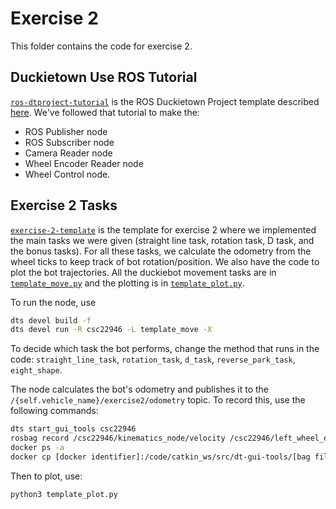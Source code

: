 # Exercise 2

This folder contains the code for exercise 2.

## Duckietown Use ROS Tutorial

[`ros-dtproject-tutorial`](/Exercise%202/ros-dtproject-tutorial/) is the ROS Duckietown Project template described [here](https://docs.duckietown.com/daffy/devmanual-software/beginner/ros/create-project.html). We've followed that tutorial to make the:
- ROS Publisher node
- ROS Subscriber node
- Camera Reader node
- Wheel Encoder Reader node
- Wheel Control node.

## Exercise 2 Tasks

[`exercise-2-template`](/Exercise%202/exercise-2-template/) is the template for exercise 2 where we implemented the main tasks we were given (straight line task, rotation task, D task, and the bonus tasks). For all these tasks, we calculate the odometry from the wheel ticks to keep track of bot rotation/position. We also have the code to plot the bot trajectories. All the duckiebot movement tasks are in [`template_move.py`](/Exercise%202/exercise-2-template/exercise-2/packages/odometry/src/template_move.py) and the plotting is in [`template_plot.py`](/Exercise%202/exercise-2-template/exercise-2/packages/odometry/src/template_plot.py).

To run the node, use
```sh
dts devel build -f
dts devel run -R csc22946 -L template_move -X
```
To decide which task the bot performs, change the method that runs in the code: `straight_line_task`, `rotation_task`, `d_task`, `reverse_park_task`, `eight_shape`.

The node calculates the bot's odometry and publishes it to the `/{self.vehicle_name}/exercise2/odometry` topic. To record this, use the following commands:
```sh
dts start_gui_tools csc22946
rosbag record /csc22946/kinematics_node/velocity /csc22946/left_wheel_encoder_node/tick /csc22946/right_wheel_encoder_node/tick /csc22946/exercise2/odometry
docker ps -a
docker cp [docker identifier]:/code/catkin_ws/src/dt-gui-tools/[bag filename] /home/
```
Then to plot, use:
```sh
python3 template_plot.py
```
